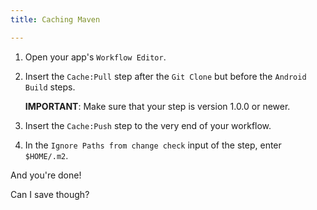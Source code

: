 ```yaml
---
title: Caching Maven

---
```

1. Open your app's `Workflow Editor`.
2. Insert the `Cache:Pull` step after the `Git Clone` but before the `Android Build` steps.

   **IMPORTANT**: Make sure that your step is version 1.0.0 or newer.
3. Insert the `Cache:Push` step to the very end of your workflow.
4. In the `Ignore Paths from change check` input of the step, enter `$HOME/.m2`.

And you're done!

Can I save though?